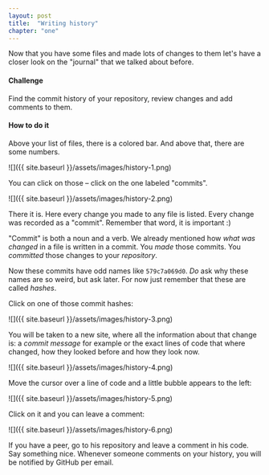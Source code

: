 ```yaml
---
layout: post
title:  "Writing history"
chapter: "one"
---
```



Now that you have some files and made lots of changes to them let's have a closer look on the "journal" that we talked about before.

#### Challenge
Find the commit history of your repository, review changes and add comments to them.


#### How to do it

Above your list of files, there is a colored bar. And above that, there are some numbers.

![]({{ site.baseurl }}/assets/images/history-1.png)

You can click on those – click on the one labeled "commits".

![]({{ site.baseurl }}/assets/images/history-2.png)

There it is. Here every change you made to any file is listed. Every change was recorded as a "commit". Remember that word, it is important :)

"Commit" is both a noun and a verb. We already mentioned how *what was changed* in a file is written in a commit. You *made* those commits. You *committed* those changes to your *repository*.

Now these commits have odd names like `579c7a069d0`. *Do* ask why these names are so weird, but ask later. For now just remember that these are called *hashes*.

Click on one of those commit hashes:

![]({{ site.baseurl }}/assets/images/history-3.png)

You will be taken to a new site, where all the information about that change is: a *commit message* for example or the exact lines of code that where changed, how they looked before and how they look now.

![]({{ site.baseurl }}/assets/images/history-4.png)

Move the cursor over a line of code and a little bubble appears to the left:

![]({{ site.baseurl }}/assets/images/history-5.png)

Click on it and you can leave a comment:

![]({{ site.baseurl }}/assets/images/history-6.png)

If you have a peer, go to his repository and leave a comment in his code. Say something nice. Whenever someone comments on your history, you will be notified by GitHub per email. 